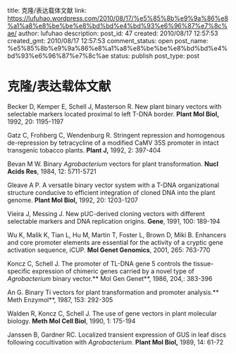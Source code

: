 title: 克隆/表达载体文献
link: https://lufuhao.wordpress.com/2010/08/17/%e5%85%8b%e9%9a%86%e8%a1%a8%e8%be%be%e8%bd%bd%e4%bd%93%e6%96%87%e7%8c%ae/
author: lufuhao
description: 
post_id: 47
created: 2010/08/17 12:57:53
created_gmt: 2010/08/17 12:57:53
comment_status: open
post_name: %e5%85%8b%e9%9a%86%e8%a1%a8%e8%be%be%e8%bd%bd%e4%bd%93%e6%96%87%e7%8c%ae
status: publish
post_type: post

# 克隆/表达载体文献

Becker D, Kemper E, Schell J, Masterson R. New plant binary vectors with selectable markers located proximal to left T-DNA border. **Plant Mol Biol,** 1992, 20: 1195-1197 

Gatz C, Frohberg C, Wendenburg R. Stringent repression and homogenous de-repression by tetracycline of a modified CaMV 35S promoter in intact transgenic tobacco plants. **Plant J,** 1992, 2: 397-404 

Bevan M W. Binary _Agrobacterium_ vectors for plant transformation. **Nucl Acids Res**, 1984, 12: 5711-5721 

Gleave A P. A versatile binary vector system with a T-DNA organizational structure conducive to efficient integration of cloned DNA into the plant genome. **Plant Mol Biol,** 1992, 20: 1203-1207 

Vieira J, Messing J. New pUC-derived cloning vectors with different selectable markers and DNA replication origins. **Gene**, 1991, 100: 189-194 

Wu K, Malik K, Tian L, Hu M, Martin T, Foster L, Brown D, Miki B. Enhancers and core promoter elements are essential for the activity of a cryptic gene activation sequence, iCUP. **Mol Genet Genomics**, 2001, 265: 763-770 

Koncz C, Schell J. The promoter of TL-DNA gene 5 controls the tissue-specific expression of chimeric genes carried by a novel type of _Agrobacterium_ binary vector.** Mol Gen Genet**, 1986, 204,: 383-396 

An G. Binary Ti vectors for plant transformation and promoter analysis.** Meth Enzymol**, 1987, 153: 292-305 

Walden R, Koncz C, Schell J. The use of gene vectors in plant molecular biology. **Meth Mol Cell Biol**, 1990, 1: 175-194 

Janssen B, Gardner RC. Localized transient expression of GUS in leaf discs following cocultivation with _Agrobacterium_. **Plant Mol Biol,** 1989, 14: 61-72
